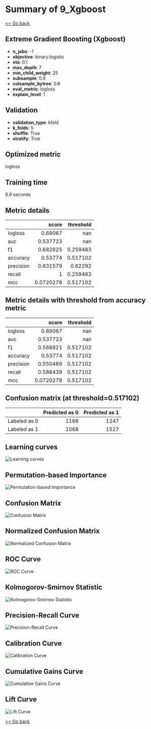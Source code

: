 # Summary of 9_Xgboost

[<< Go back](../README.md)


## Extreme Gradient Boosting (Xgboost)
- **n_jobs**: -1
- **objective**: binary:logistic
- **eta**: 0.1
- **max_depth**: 7
- **min_child_weight**: 25
- **subsample**: 0.9
- **colsample_bytree**: 0.6
- **eval_metric**: logloss
- **explain_level**: 1

## Validation
 - **validation_type**: kfold
 - **k_folds**: 5
 - **shuffle**: True
 - **stratify**: True

## Optimized metric
logloss

## Training time

6.9 seconds

## Metric details
|           |     score |   threshold |
|:----------|----------:|------------:|
| logloss   | 0.69067   |  nan        |
| auc       | 0.537723  |  nan        |
| f1        | 0.682625  |    0.259483 |
| accuracy  | 0.53774   |    0.517102 |
| precision | 0.631579  |    0.62292  |
| recall    | 1         |    0.259483 |
| mcc       | 0.0720278 |    0.517102 |


## Metric details with threshold from accuracy metric
|           |     score |   threshold |
|:----------|----------:|------------:|
| logloss   | 0.69067   |  nan        |
| auc       | 0.537723  |  nan        |
| f1        | 0.568821  |    0.517102 |
| accuracy  | 0.53774   |    0.517102 |
| precision | 0.550469  |    0.517102 |
| recall    | 0.588439  |    0.517102 |
| mcc       | 0.0720278 |    0.517102 |


## Confusion matrix (at threshold=0.517102)
|              |   Predicted as 0 |   Predicted as 1 |
|:-------------|-----------------:|-----------------:|
| Labeled as 0 |             1166 |             1247 |
| Labeled as 1 |             1068 |             1527 |

## Learning curves
![Learning curves](learning_curves.png)

## Permutation-based Importance
![Permutation-based Importance](permutation_importance.png)
## Confusion Matrix

![Confusion Matrix](confusion_matrix.png)


## Normalized Confusion Matrix

![Normalized Confusion Matrix](confusion_matrix_normalized.png)


## ROC Curve

![ROC Curve](roc_curve.png)


## Kolmogorov-Smirnov Statistic

![Kolmogorov-Smirnov Statistic](ks_statistic.png)


## Precision-Recall Curve

![Precision-Recall Curve](precision_recall_curve.png)


## Calibration Curve

![Calibration Curve](calibration_curve_curve.png)


## Cumulative Gains Curve

![Cumulative Gains Curve](cumulative_gains_curve.png)


## Lift Curve

![Lift Curve](lift_curve.png)



[<< Go back](../README.md)
